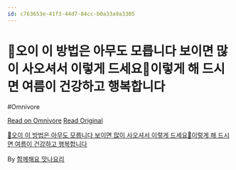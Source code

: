 ```yaml
---
id: c763653e-41f3-44d7-84cc-b0a33a9a3305
---
```


# 💚오이 이 방법은 아무도 모릅니다 보이면 많이 사오셔서 이렇게 드세요🥦이렇게 해 드시면 여름이 건강하고 행복합니다
#Omnivore
 
[Read on Omnivore](https://omnivore.app/me/https-www-youtube-com-watch-v-sg-9-gh-s-5-td-w-190252940b4)
[Read Original](https://www.youtube.com/watch?v=SG9GhS5td-w)
 
[💚오이 이 방법은 아무도 모릅니다 보이면 많이 사오셔서 이렇게 드세요🥦이렇게 해 드시면 여름이 건강하고 행복합니다](https://www.youtube.com/watch?v=SG9GhS5td-w)

By [함께해요 맛나요리](https://www.youtube.com/@mannarecipe)